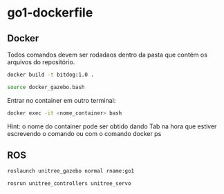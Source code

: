 # go1-dockerfile

## Docker

Todos comandos devem ser rodadaos dentro da pasta que contém os arquivos do repositório.

```sh 
docker build -t bitdog:1.0 .
```

```sh 
source docker_gazebo.bash
```
Entrar no container em outro terminal:

```sh 
docker exec -it <nome_container> bash
```
Hint: o nome do container pode ser obtido dando Tab na hora que estiver escrevendo o comando ou com o comando docker ps

## ROS

```sh 
roslaunch unitree_gazebo normal rname:go1
```

```sh 
rosrun unitree_controllers unitree_servo
```

